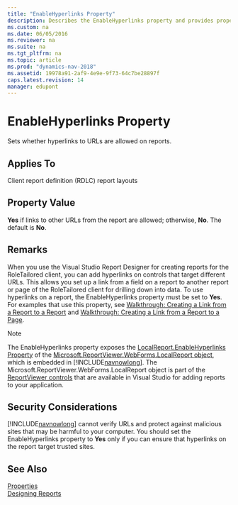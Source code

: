 ```yaml
---
title: "EnableHyperlinks Property"
description: Describes the EnableHyperlinks property and provides property value, remarks and security considerations.
ms.custom: na
ms.date: 06/05/2016
ms.reviewer: na
ms.suite: na
ms.tgt_pltfrm: na
ms.topic: article
ms.prod: "dynamics-nav-2018"
ms.assetid: 19978a91-2af9-4e9e-9f73-64c7be28897f
caps.latest.revision: 14
manager: edupont
---
```

# EnableHyperlinks Property
Sets whether hyperlinks to URLs are allowed on reports.  
  
## Applies To  
 Client report definition \(RDLC\) report layouts  
  
## Property Value  
 **Yes** if links to other URLs from the report are allowed; otherwise, **No**. The default is **No**.  
  
## Remarks  
 When you use the Visual Studio Report Designer for creating reports for the RoleTailored client, you can add hyperlinks on controls that target different URLs. This allows you set up a link from a field on a report to another report or page of the RoleTailored client for drilling down into data. To use hyperlinks on a report, the EnableHyperlinks property must be set to **Yes**. For examples that use this property, see [Walkthrough: Creating a Link from a Report to a Report](Walkthrough--Creating-a-Link-from-a-Report-to-a-Report.md) and [Walkthrough: Creating a Link from a Report to a Page](Walkthrough--Creating-a-Link-from-a-Report-to-a-Page.md).  
  
> [!NOTE]  
>  The EnableHyperlinks property exposes the [LocalReport.EnableHyperlinks Property](https://go.microsoft.com/fwlink/?LinkId=222520&clcid=0x409) of the [Microsoft.ReportViewer.WebForms.LocalReport object](https://go.microsoft.com/fwlink/?LinkId=222521&clcid=0x409), which is embedded in [!INCLUDE[navnowlong](includes/navnowlong_md.md)]. The Microsoft.ReportViewer.WebForms.LocalReport object is part of the [ReportViewer controls](https://go.microsoft.com/fwlink/?LinkID=222518&clcid=0x409) that are available in Visual Studio for adding reports to your application.  
  
## Security Considerations  
 [!INCLUDE[navnowlong](includes/navnowlong_md.md)] cannot verify URLs and protect against malicious sites that may be harmful to your computer. You should set the EnableHyperlinks property to **Yes** only if you can ensure that hyperlinks on the report target trusted sites.  
  
## See Also  
 [Properties](Properties.md)   
 [Designing Reports](Designing-Reports.md)